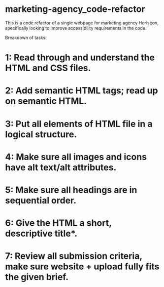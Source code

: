 # marketing-agency_code-refactor
This is a code refactor of a single webpage for marketing agency Horiseon, specifically looking to improve accessibility requirements in the code.

Breakdown of tasks:
# 1: Read through and understand the HTML and CSS files.
# 2: Add semantic HTML tags; read up on semantic HTML.
# 3: Put all elements of HTML file in a logical structure.
# 4: Make sure all images and icons have alt text/alt attributes.
# 5: Make sure all headings are in sequential order.
# 6: Give the HTML a short, descriptive title*. 
# 7: Review all submission criteria, make sure website + upload fully fits the given brief. 
